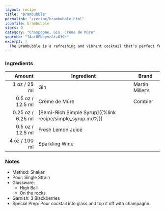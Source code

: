 ```yaml
---
layout: recipe
title: "Brambubble"
permalink: "/recipe/brambubble.html"
iconfile: brambubble
stars: 0
category: "Champagne, Gin, Crème de Mûre"
youtube: "IAaiRENeyvc&t=639s"
excerpt: |
  The Brambubble is a refreshing and vibrant cocktail that's perfect for summer. It's made with blackberry brandy, lemon juice, and ginger ale, and it's garnished with a blackberry and a lemon wheel.
---
```


### Ingredients

|  Amount | Ingredient                                                | Brand           |
| ------: | --------------------------------------------------------- | --------------- |
|    1 oz / 25 ml | Gin                                                       | Martin Miller’s |
|  0.5 oz / 12.5 ml | Crème de Mûre                                             | Combier         |
| 0.25 oz / 6.25 ml | [Semi-Rich Simple Syrup]({%link recipe/simple_syrup.md%}) |                 |
|  0.5 oz / 12.5 ml | Fresh Lemon Juice                                         |
|    4 oz / 100 ml | Sparkling Wine                                            |

### Notes

- Method: Shaken
- Pour: Single Strain
- Glassware:
  - High Ball
  - On the rocks
- Garnish: 3 Blackberries
- Special Prep: Pour cocktail into glass and top it off with champagne.
